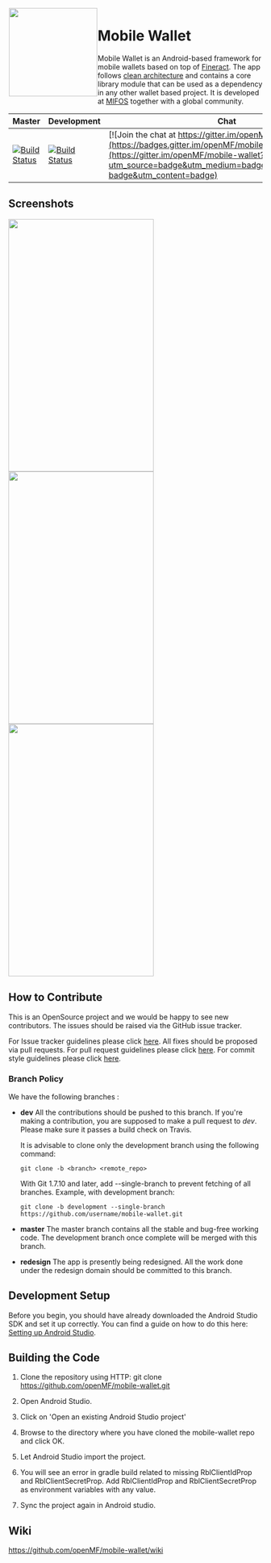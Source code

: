 <img height='175' src="https://user-images.githubusercontent.com/37406965/51083189-d5dc3a80-173b-11e9-8ca0-28015e0893ac.png" align="left" hspace="1" vspace="1">

# Mobile Wallet

Mobile Wallet is an Android-based framework for mobile wallets based on top of <a href='https://github.com/openMF/mobile-wallet/wiki/Fineract-backend'>Fineract</a>. The app follows 
<a href='https://github.com/openMF/mobile-wallet/wiki/Architecture'>clean architecture</a> and contains a core library module
that can be used as a dependency in any other wallet based project. It is developed at <a href='https://mifos.org/'>MIFOS</a> together with a global community.


| Master | Development | Chat |
|------------|-----------------|-----------------|
| [![Build Status](https://travis-ci.org/openMF/mobile-wallet.svg?branch=master)](https://travis-ci.org/openMF/mobile-wallet) | [![Build Status](https://travis-ci.org/openMF/mobile-wallet.svg?branch=dev)](https://travis-ci.org/openMF/mobile-wallet) | [![Join the chat at https://gitter.im/openMF/mobile-wallet](https://badges.gitter.im/openMF/mobile-wallet.svg)](https://gitter.im/openMF/mobile-wallet?utm_source=badge&utm_medium=badge&utm_campaign=pr-badge&utm_content=badge) |

## Screenshots

<p>
  <img src="https://user-images.githubusercontent.com/37406965/51085243-86f2cd00-175c-11e9-9f5e-8a2324cfda4a.jpg" width="288" height="500" />
  <img src="https://user-images.githubusercontent.com/37406965/51085245-8823fa00-175c-11e9-949a-c5292037b970.jpg" width="288" height="500" /> 
  <img src="https://user-images.githubusercontent.com/37406965/51085246-89552700-175c-11e9-9a5b-5a85ecb5bfae.jpg" width="288" height="500" />
</p>

## How to Contribute

This is an OpenSource project and we would be happy to see new contributors. The issues should be raised via the GitHub issue tracker.

For Issue tracker guidelines please click <a href="https://github.com/openMF/mobile-wallet/blob/master/.github/CONTRIBUTING.md">here</a>. All fixes should be proposed via pull requests.
For pull request guidelines please click <a href="https://github.com/openMF/mobile-wallet/blob/master/.github/CONTRIBUTING.md">here</a>. For commit style guidelines please click <a href="https://github.com/openMF/mobile-wallet/wiki/Commit-style-guide">here</a>.


### Branch Policy

We have the following branches :

 * **dev**
     All the contributions should be pushed to this branch. If you're making a contribution,
     you are supposed to make a pull request to _dev_.
     Please make sure it passes a build check on Travis.

     It is advisable to clone only the development branch using the following command:

    `git clone -b <branch> <remote_repo>`
    
    With Git 1.7.10 and later, add --single-branch to prevent fetching of all branches. Example, with development branch:

    `git clone -b development --single-branch https://github.com/username/mobile-wallet.git`

 * **master**
   The master branch contains all the stable and bug-free working code. The development branch once complete will be merged with this branch.
   
 * **redesign**
   The app is presently being redesigned. All the work done under the redesign domain should be committed to this branch.
   
## Development Setup

Before you begin, you should have already downloaded the Android Studio SDK and set it up correctly. You can find a guide on how to do this here: [Setting up Android Studio](http://developer.android.com/sdk/installing/index.html?pkg=studio).

## Building the Code

1. Clone the repository using HTTP: git clone https://github.com/openMF/mobile-wallet.git

2. Open Android Studio.

3. Click on 'Open an existing Android Studio project'

4. Browse to the directory where you have cloned the mobile-wallet repo and click OK.

5. Let Android Studio import the project.

6. You will see an error in gradle build related to missing RblClientIdProp and RblClientSecretProp. Add RblClientIdProp and RblClientSecretProp as environment variables with any value.

7. Sync the project again in Android studio.

## Wiki

https://github.com/openMF/mobile-wallet/wiki
